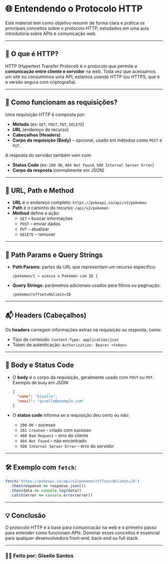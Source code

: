 
# 🌐 Entendendo o Protocolo HTTP

Este material tem como objetivo resumir de forma clara e prática os principais conceitos sobre o protocolo HTTP, estudados em uma aula introdutória sobre APIs e comunicação web.

---

## 🚀 O que é HTTP?

HTTP (Hypertext Transfer Protocol) é o protocolo que permite a **comunicação entre cliente e servidor** na web. Toda vez que acessamos um site ou consumimos uma API, estamos usando HTTP (ou HTTPS, que é a versão segura com criptografia).

---

## 📡 Como funcionam as requisições?

Uma requisição HTTP é composta por:

- **Método** (ex: `GET`, `POST`, `PUT`, `DELETE`)
- **URL** (endereço do recurso)
- **Cabeçalhos (Headers)**
- **Corpo da requisição (Body)** – opcional, usado em métodos como `POST` e `PUT`.

A resposta do servidor também vem com:

- **Status Code** (ex: `200 OK`, `404 Not Found`, `500 Internal Server Error`)
- **Corpo da resposta** (normalmente em JSON)

---

## 🔗 URL, Path e Method

- **URL** é o endereço completo: `https://pokeapi.co/api/v2/pokemon`
- **Path** é o caminho do recurso: `/api/v2/pokemon`
- **Method** define a ação:
  - `GET` – buscar informações
  - `POST` – enviar dados
  - `PUT` – atualizar
  - `DELETE` – remover

---

## 🧩 Path Params e Query Strings

- **Path Params**: partes da URL que representam um recurso específico:
  ```
  /pokemon/1 → acessa o Pokémon com ID 1
  ```

- **Query Strings**: parâmetros adicionais usados para filtros ou paginação:
  ```
  /pokemon?offset=0&limit=10
  ```

---

## 📬 Headers (Cabeçalhos)

Os **headers** carregam informações extras na requisição ou resposta, como:

- Tipo de conteúdo: `Content-Type: application/json`
- Token de autenticação: `Authorization: Bearer <token>`

---

## 📨 Body e Status Code

- O **body** é o corpo da requisição, geralmente usado com `POST` ou `PUT`.
  Exemplo de `body` em JSON:
  ```json
  {
    "name": "Giselle",
    "email": "giselle@example.com"
  }
  ```

- O **status code** informa se a requisição deu certo ou não:
  - `200 OK` – sucesso
  - `201 Created` – criado com sucesso
  - `400 Bad Request` – erro do cliente
  - `404 Not Found` – não encontrado
  - `500 Internal Server Error` – erro do servidor

---

## 🛠️ Exemplo com `fetch`:

```javascript
fetch('https://pokeapi.co/api/v2/pokemon?offset=0&limit=10')
  .then(response => response.json())
  .then(data => console.log(data))
  .catch(error => console.error(error))
```

---

## 💡 Conclusão

O protocolo HTTP é a base para comunicação na web e o primeiro passo para entender como funcionam APIs. Dominar esses conceitos é essencial para qualquer desenvolvedora front-end, back-end ou full stack.

---

### 👩‍💻 Feito por: Giselle Santos
